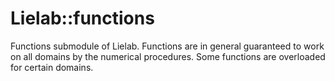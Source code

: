 # Lielab::functions

Functions submodule of Lielab. Functions are in general guaranteed to work on all domains by the numerical procedures. Some functions are overloaded for certain domains.
